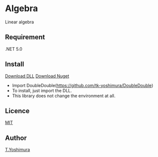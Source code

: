 # Algebra
 Linear algebra 

## Requirement
 .NET 5.0
 
 ## Install
[Download DLL](https://github.com/tk-yoshimura/Algebra/releases)
[Download Nuget](https://www.nuget.org/packages/tyoshimura.algebra/)  

- Import DoubleDouble(https://github.com/tk-yoshimura/DoubleDouble)
- To install, just import the DLL.
- This library does not change the environment at all.

## Licence
[MIT](https://github.com/tk-yoshimura/Algebra/blob/main/LICENSE)

## Author

[T.Yoshimura](https://github.com/tk-yoshimura)

